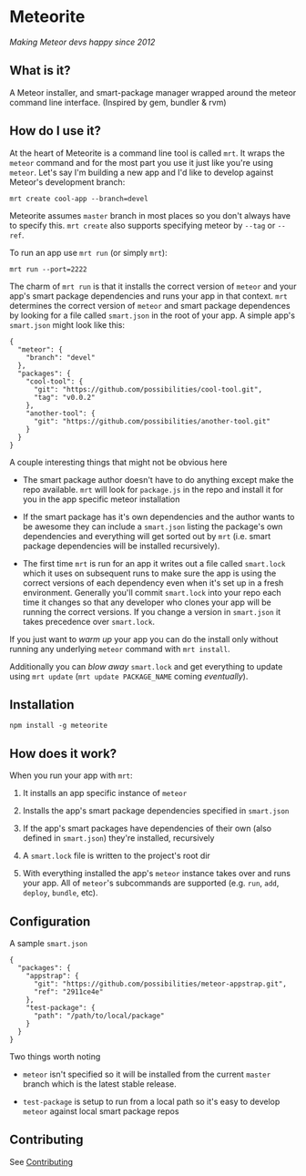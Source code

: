 # Meteorite

*Making Meteor devs happy since 2012*

## What is it?

A Meteor installer, and smart-package manager wrapped around the meteor command line interface. (Inspired by gem, bundler & rvm)

## How do I use it?

At the heart of Meteorite is a command line tool is called `mrt`. It wraps the `meteor` command and for the most part you use it just like you're using `meteor`. Let's say I'm building a new app and I'd like to develop against Meteor's development branch:

    mrt create cool-app --branch=devel

Meteorite assumes `master` branch in most places so you don't always have to specify this. `mrt create` also supports specifying meteor by `--tag` or `--ref`.

To run an app use `mrt run` (or simply `mrt`):

    mrt run --port=2222

The charm of `mrt run` is that it installs the correct version of `meteor` and your app's smart package dependencies and runs your app in that context. `mrt` determines the correct version of `meteor` and smart package dependences by looking for a file called `smart.json` in the root of your app. A simple app's `smart.json` might look like this:

    {
      "meteor": {
        "branch": "devel"
      },
      "packages": {
        "cool-tool": {
          "git": "https://github.com/possibilities/cool-tool.git",
          "tag": "v0.0.2"
        },
        "another-tool": {
          "git": "https://github.com/possibilities/another-tool.git"
        }
      }
    }

A couple interesting things that might not be obvious here

  * The smart package author doesn't have to do anything except make the repo available. `mrt` will look for `package.js` in the repo and install it for you in the app specific meteor installation
  
  * If the smart package has it's own dependencies and the author wants to be awesome they can include a `smart.json` listing the package's own dependencies and everything will get sorted out by `mrt` (i.e. smart package dependencies will be installed recursively).

  * The first time `mrt` is run for an app it writes out a file called `smart.lock` which it uses on subsequent runs to make sure the app is using the correct versions of each dependency even when it's set up in a fresh environment. Generally you'll commit `smart.lock` into your repo each time it changes so that any developer who clones your app will be running the correct versions. If you change a version in `smart.json` it takes precedence over `smart.lock`.
  
If you just want to *warm up* your app you can do the install only without running any underlying `meteor` command with `mrt install`.

Additionally you can *blow away* `smart.lock` and get everything to update using `mrt update` (`mrt update PACKAGE_NAME` coming *eventually*).

## Installation

    npm install -g meteorite

## How does it work?

When you run your app with `mrt`:

  1) It installs an app specific instance of `meteor`

  2) Installs the app's smart package dependencies specified in `smart.json`
  
  3) If the app's smart packages have dependencies of their own (also defined in `smart.json`) they're installed, recursively

  4) A `smart.lock` file is written to the project's root dir

  5) With everything installed the app's `meteor` instance takes over and runs your app. All of `meteor`'s subcommands are supported (e.g. `run`, `add`, `deploy`, `bundle`, etc).

## Configuration

A sample `smart.json`

    {
      "packages": {
        "appstrap": {
          "git": "https://github.com/possibilities/meteor-appstrap.git",
          "ref": "2911ce4e"
        },
        "test-package": {
          "path": "/path/to/local/package"
        }
      }
    }

Two things worth noting

  * `meteor` isn't specified so it will be installed from the current `master` branch which is the latest stable release.
  
  * `test-package` is setup to run from a local path so it's easy to develop `meteor` against local smart package repos

## Contributing

See [Contributing](https://github.com/possibilities/meteorite/wiki/Contributing)
